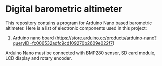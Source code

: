 # Digital barometric altimeter
This repository contains a program for Arduino Nano based barometric altimeter. 
Here is a list of electronic components used in this project:
  1. Arduino nano board (https://store.arduino.cc/products/arduino-nano?queryID=fc006532adfc9cd109270b2609e022f7)

Arduino Nano must be connected with BMP280 sensor, SD card module, LCD display and rotary encoder.
